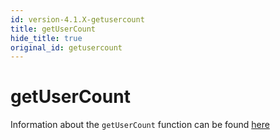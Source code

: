 ```yaml
---
id: version-4.1.X-getusercount
title: getUserCount
hide_title: true
original_id: getusercount
---
```


# getUserCount

Information about the `getUserCount` function can be found [here](../emailpassword/getusercount)
